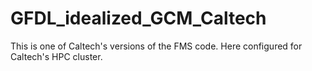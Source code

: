 # GFDL_idealized_GCM_Caltech
This is one of Caltech's versions of the FMS code. Here configured for Caltech's HPC cluster. 
